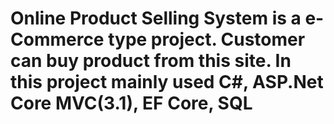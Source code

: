 # Online Product Selling System is a e-Commerce type project. Customer can buy product from this site. In this project mainly used C#, ASP.Net Core MVC(3.1), EF Core, SQL
